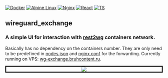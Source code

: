[![Docker](https://img.shields.io/badge/docker-%230db7ed.svg?style=for-the-badge&logo=docker&logoColor=white)](https://hub.docker.com/repository/docker/luminodiode/rest2wireguard)
[![Alpine Linux](https://img.shields.io/badge/Alpine_Linux-%230D597F.svg?style=for-the-badge&logo=alpine-linux&logoColor=white)](https://www.alpinelinux.org)
[![Nginx](https://img.shields.io/badge/nginx-%23009639.svg?style=for-the-badge&logo=nginx&logoColor=white)](https://nginx.org)
[![React](https://img.shields.io/badge/React-20232A?style=for-the-badge&logo=react&logoColor=61DAFB)](https://react.dev/)
[![TS](https://img.shields.io/badge/TypeScript-007ACC?style=for-the-badge&logo=typescript&logoColor=white)](https://www.typescriptlang.org/)

## wireguard_exchange
### A simple UI for interaction with [rest2wg](https://github.com/LuminoDiode/rest2wireguard) containers network.
Basically has no dependency on the containers number. They are only need to be predefined in [nodes.json](https://github.com/LuminoDiode/wireguard_exchange/blob/master/src/config/nodes.json) and [nginx.conf](https://github.com/LuminoDiode/wireguard_exchange/blob/master/build_alpine/pre-nginx.conf) for the forwarding. Currently running on VPS: [wg-exchange.bruhcontent.ru](https://wireguard-exchange.bruhcontent.ru/).
<p align="center" style="border:solid black">
  <kbd>
    <img src="https://i.imgur.com/KAn8wuG.png"/>
  </kbd>
</p>
